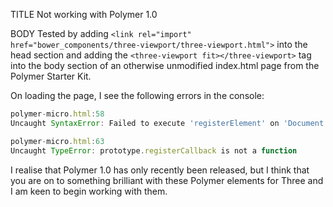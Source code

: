 TITLE
Not working with Polymer 1.0

BODY
Tested by adding `<link rel="import" href="bower_components/three-viewport/three-viewport.html">` into the head section and adding the `<three-viewport fit></three-viewport>` tag into the body section of an otherwise unmodified index.html page from the Polymer Starter Kit.

On loading the page, I see the following errors in the console:

```javascript
polymer-micro.html:58
Uncaught SyntaxError: Failed to execute 'registerElement' on 'Document': Registration failed for type 'undefined'. The type name is invalid.

polymer-micro.html:63
Uncaught TypeError: prototype.registerCallback is not a function
````

I realise that Polymer 1.0 has only recently been released, but I think that you are on to something brilliant with these Polymer elements for Three and I am keen to begin working with them.

